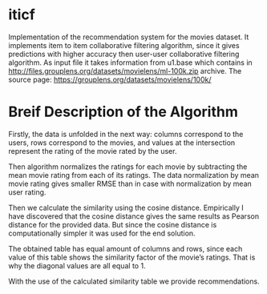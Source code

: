 # iticf
Implementation of the recommendation system for the movies dataset. It implements item to item collaborative filtering algorithm, since it gives predictions with higher accuracy then user-user collaborative filtering algorithm.
As input file it takes information from u1.base which contains in http://files.grouplens.org/datasets/movielens/ml-100k.zip archive.
The source page: https://grouplens.org/datasets/movielens/100k/


# Breif Description of the Algorithm
Firstly, the data is unfolded in the next way: columns correspond to the users, rows correspond to the movies, and values at the intersection represent the rating of the movie rated by the user.

Then algorithm normalizes the ratings for each movie by subtracting the mean movie rating from each of its ratings. The data normalization by mean movie rating gives smaller RMSE than in case with normalization by mean user rating.

Then we calculate the similarity using the cosine distance. Empirically I have discovered that the cosine distance gives the same results as Pearson distance for the provided data. But since the cosine distance is computationally simpler it was used for the end solution.

The obtained table has equal amount of columns and rows, since each value of this table shows the similarity factor of the movie’s ratings. That is why the diagonal values are all equal to 1.

With the use of the calculated similarity table we provide recommendations.
